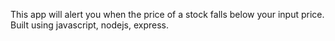 This app will alert you when the price of a stock falls below your input price.
Built using javascript, nodejs, express.
